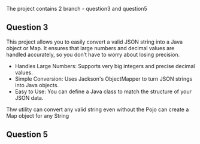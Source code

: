 The project contains 2 branch - question3 and question5

## Question 3

This project allows you to easily convert a valid JSON string into a Java object or Map. It ensures that large numbers and decimal values are handled accurately, so you don’t have to worry about losing precision.

- Handles Large Numbers: Supports very big integers and precise decimal values.
- Simple Conversion: Uses Jackson's ObjectMapper to turn JSON strings into Java objects.
- Easy to Use: You can define a Java class to match the structure of your JSON data.

Thw utility can convert any valid string even without the Pojo can create a Map object for any String 

## Question 5
